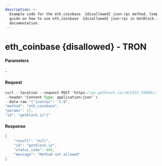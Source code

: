 ```yaml
---
description: >-
  Example code for the eth_coinbase  {disallowed} json-rpc method. Сomplete
  guide on how to use eth_coinbase  {disallowed} json-rpc in GetBlock.io Web3
  documentation.
---
```


# eth\_coinbase {disallowed} - TRON

#### Parameters

\-

#### Request

```java
curl --location --request POST 'https://go.getblock.io/<ACCESS-TOKEN>/' \
--header 'Content-Type: application/json' \
--data-raw '{"jsonrpc": "2.0",
"method": "eth_coinbase",
"params": [],
"id": "getblock.io"}'
```

#### Response

```java
{
    "result": "null",
    "id": "getblock.io",
    "status_code": 405,
    "message": "Method not allowed"
}
```
